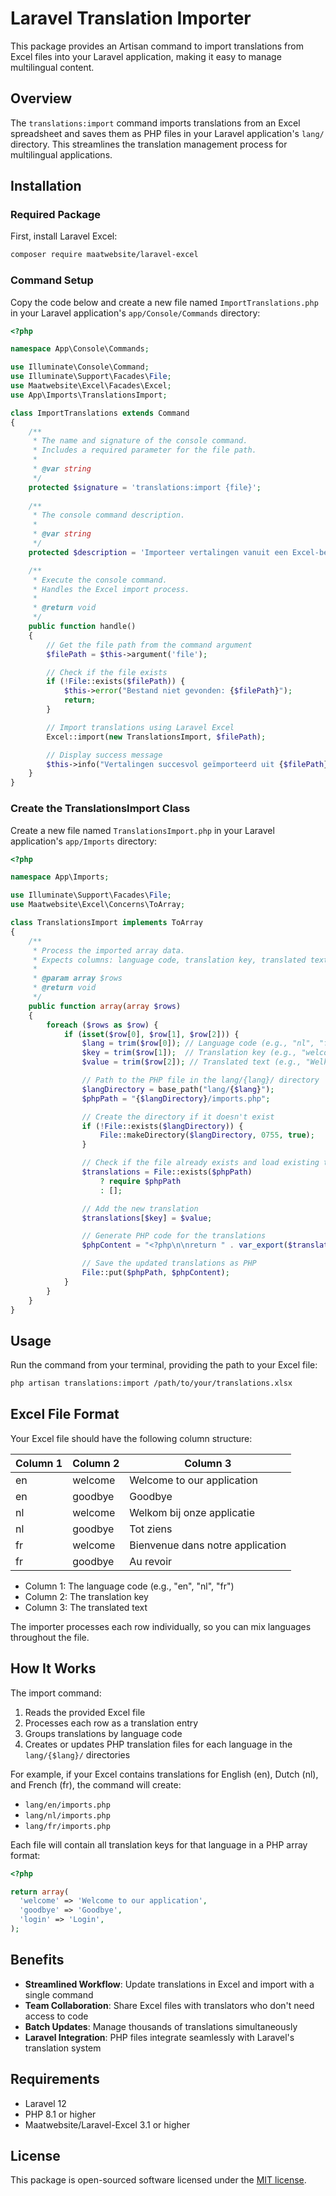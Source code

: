 # Laravel Translation Importer

This package provides an Artisan command to import translations from Excel files into your Laravel application, making it easy to manage multilingual content.

## Overview

The `translations:import` command imports translations from an Excel spreadsheet and saves them as PHP files in your Laravel application's `lang/` directory. This streamlines the translation management process for multilingual applications.

## Installation

### Required Package

First, install Laravel Excel:

```bash
composer require maatwebsite/laravel-excel
```

### Command Setup

Copy the code below and create a new file named `ImportTranslations.php` in your Laravel application's `app/Console/Commands` directory:

```php
<?php

namespace App\Console\Commands;

use Illuminate\Console\Command;
use Illuminate\Support\Facades\File;
use Maatwebsite\Excel\Facades\Excel;
use App\Imports\TranslationsImport;

class ImportTranslations extends Command
{
    /**
     * The name and signature of the console command.
     * Includes a required parameter for the file path.
     *
     * @var string
     */
    protected $signature = 'translations:import {file}';
    
    /**
     * The console command description.
     *
     * @var string
     */
    protected $description = 'Importeer vertalingen vanuit een Excel-bestand en sla ze op als JSON';

    /**
     * Execute the console command.
     * Handles the Excel import process.
     *
     * @return void
     */
    public function handle()
    {
        // Get the file path from the command argument
        $filePath = $this->argument('file');

        // Check if the file exists
        if (!File::exists($filePath)) {
            $this->error("Bestand niet gevonden: {$filePath}");
            return;
        }

        // Import translations using Laravel Excel
        Excel::import(new TranslationsImport, $filePath);

        // Display success message
        $this->info("Vertalingen succesvol geïmporteerd uit {$filePath}");
    }
}
```

### Create the TranslationsImport Class

Create a new file named `TranslationsImport.php` in your Laravel application's `app/Imports` directory:

```php
<?php

namespace App\Imports;

use Illuminate\Support\Facades\File;
use Maatwebsite\Excel\Concerns\ToArray;

class TranslationsImport implements ToArray
{
    /**
     * Process the imported array data.
     * Expects columns: language code, translation key, translated text
     * 
     * @param array $rows
     * @return void
     */
    public function array(array $rows)
    {
        foreach ($rows as $row) {
            if (isset($row[0], $row[1], $row[2])) {
                $lang = trim($row[0]); // Language code (e.g., "nl", "fr", "en")
                $key = trim($row[1]);  // Translation key (e.g., "welcome_message")
                $value = trim($row[2]); // Translated text (e.g., "Welkom!")

                // Path to the PHP file in the lang/{lang}/ directory
                $langDirectory = base_path("lang/{$lang}");
                $phpPath = "{$langDirectory}/imports.php";

                // Create the directory if it doesn't exist
                if (!File::exists($langDirectory)) {
                    File::makeDirectory($langDirectory, 0755, true);
                }

                // Check if the file already exists and load existing translations
                $translations = File::exists($phpPath)
                    ? require $phpPath
                    : [];

                // Add the new translation
                $translations[$key] = $value;

                // Generate PHP code for the translations
                $phpContent = "<?php\n\nreturn " . var_export($translations, true) . ";\n";

                // Save the updated translations as PHP
                File::put($phpPath, $phpContent);
            }
        }
    }
}
```

## Usage

Run the command from your terminal, providing the path to your Excel file:

```bash
php artisan translations:import /path/to/your/translations.xlsx
```

## Excel File Format

Your Excel file should have the following column structure:

| Column 1 | Column 2 | Column 3 |
|---------|---------|---------|
| en | welcome | Welcome to our application |
| en | goodbye | Goodbye |
| nl | welcome | Welkom bij onze applicatie |
| nl | goodbye | Tot ziens |
| fr | welcome | Bienvenue dans notre application |
| fr | goodbye | Au revoir |

- Column 1: The language code (e.g., "en", "nl", "fr")
- Column 2: The translation key
- Column 3: The translated text

The importer processes each row individually, so you can mix languages throughout the file.

## How It Works

The import command:

1. Reads the provided Excel file
2. Processes each row as a translation entry
3. Groups translations by language code
4. Creates or updates PHP translation files for each language in the `lang/{$lang}/` directories

For example, if your Excel contains translations for English (en), Dutch (nl), and French (fr), the command will create:
- `lang/en/imports.php`
- `lang/nl/imports.php`
- `lang/fr/imports.php`

Each file will contain all translation keys for that language in a PHP array format:

```php
<?php

return array(
  'welcome' => 'Welcome to our application',
  'goodbye' => 'Goodbye',
  'login' => 'Login',
);
```

## Benefits

- **Streamlined Workflow**: Update translations in Excel and import with a single command
- **Team Collaboration**: Share Excel files with translators who don't need access to code
- **Batch Updates**: Manage thousands of translations simultaneously
- **Laravel Integration**: PHP files integrate seamlessly with Laravel's translation system

## Requirements

- Laravel 12
- PHP 8.1 or higher
- Maatwebsite/Laravel-Excel 3.1 or higher

## License

This package is open-sourced software licensed under the [MIT license](https://opensource.org/licenses/MIT).
